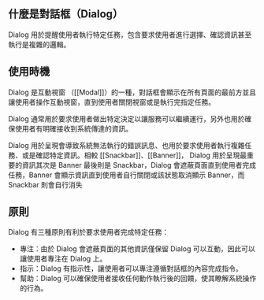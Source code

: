 ## 什麼是對話框（Dialog）
Dialog 用於提醒使用者執行特定任務，包含要求使用者進行選擇、確認資訊甚至執行是複雜的邏輯。
## 使用時機
Dialog 是互動視窗 （[[Modal]]）的一種，對話框會顯示在所有頁面的最前方並且讓使用者操作互動視窗，直到使用者關閉視窗或是執行完指定任務。

Dialog 通常用於要求使用者做出特定決定以讓服務可以繼續運行，另外也用於確保使用者有明確接收到系統傳達的資訊。

Dialog 用於呈現會導致系統無法執行的錯誤訊息、也用於要求使用者執行複雜任務、或是確認特定資訊。相較 [[Snackbar]]、[[Banner]]， Dialog 用於呈現最重要的資訊其次是 Banner 最後則是 Snackbar，Dialog 會遮蔽頁面直到使用者完成任務，Banner 會顯示資訊直到使用者自行關閉或該狀態取消顯示 Banner，而 Snackbar 則會自行消失

## 原則
Dialog 有三種原則有利於要求使用者完成特定任務：
- 專注：由於 Dialog 會遮蔽頁面的其他資訊僅保留 Dialog 可以互動，因此可以讓使用者專注在 Dialog 上。
- 指示：Dialog 有指示性，讓使用者可以專注遵循對話框的內容完成指令。
- 幫助：Dialog 可以確保使用者接收任何動作執行後的回饋，使其瞭解系統操作的行為。

## 